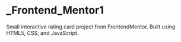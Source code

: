 # _Frontend_Mentor1
Small interactive rating card project from FrontendMentor. Built using HTML5, CSS, and JavaScript. 
